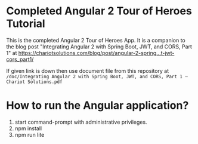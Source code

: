 # Completed Angular 2 Tour of Heroes Tutorial

This is the completed Angular 2 Tour of Heroes App.
It is a companion to the blog post "Integrating Angular 2 with Spring Boot, JWT, and CORS, Part 1" at
<a href="https://chariotsolutions.com/blog/post/angular-2-spring…t-jwt-cors_part1/" target="_blank">https://chariotsolutions.com/blog/post/angular-2-spring…t-jwt-cors_part1/</a>

If given link is down then use document file from this repository at `/doc/Integrating Angular 2 with Spring Boot, JWT, and CORS, Part 1 – Chariot Solutions.pdf`

# How to run the Angular application?
 1. start command-prompt with administrative privileges.
 2. npm install
 3. npm run lite
 
 
